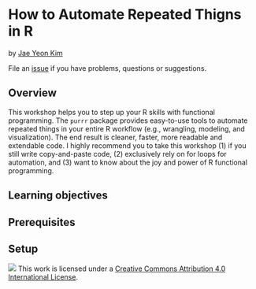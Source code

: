 # How to Automate Repeated Thigns in R

by [Jae Yeon Kim](https://jaeyk.github.io/)

File an [issue](https://github.com/dlab-berkeley/automating-workflows-in-R/issues) if you have problems, questions or suggestions.

## Overview

This workshop helps you to step up your R skills with functional programming. The `purrr` package provides easy-to-use tools to automate repeated things in your entire R workflow (e.g., wrangling, modeling, and visualization). The end result is cleaner, faster, more readable and extendable code. I highly recommend you to take this workshop (1) if you still write copy-and-paste code, (2) exclusively rely on for loops for automation, and (3) want to know about the joy and power of R functional programming.

## Learning objectives 

## Prerequisites

## Setup 
    
![](https://i.creativecommons.org/l/by/4.0/88x31.png) This work is licensed under a [Creative Commons Attribution 4.0 International License](https://creativecommons.org/licenses/by/4.0/).
